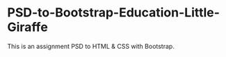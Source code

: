 # PSD-to-Bootstrap-Education-Little-Giraffe
This is an assignment PSD to HTML &amp; CSS with Bootstrap.
